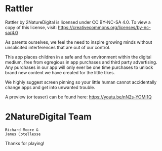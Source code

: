 # Rattler

Rattler by 2NatureDigital is licensed under CC BY-NC-SA 4.0.
To view a copy of this license, visit: https://creativecommons.org/licenses/by-nc-sa/4.0

As parents ourselves, we feel the need to inspire growing minds without unsolicited interferences that are out of our control.
   
This app places children in a safe and fun environment within the digital medium, free from egregious in app purchases and third party advertising.  Any purchases in our app will only ever be one time purchases to unlock brand new content we have created for the little tikes.
   
We highly suggest screen pinning so your little human cannot accidentally change apps and get into unwanted trouble.

A preview (or teaser) can be found here: https://youtu.be/nN2s-YOMi1Q

# 2NatureDigital Team
    Richard Moore & 
    James Cotellesse

Thanks for playing!
